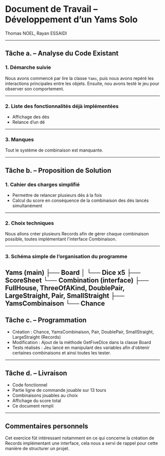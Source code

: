# Document de Travail – Développement d’un Yams Solo

Thomas NOEL, Rayan ESSAIDI

---

## Tâche a. – Analyse du Code Existant

### 1. Démarche suivie  

Nous avons commencé par lire la classe `Yams`, puis nous avons repéré les interactions principales entre les objets. Ensuite, nou avons testé le jeu pour observer son comportement.

---

### 2. Liste des fonctionnalités déjà implémentées

- Affichage des dés  
- Relance d’un dé  

---

### 3. Manques

Tout le système de combinaison est manquante.

---

## Tâche b. – Proposition de Solution

### 1. Cahier des charges simplifié
 
- Permettre de relancer plusieurs dés à la fois  
- Calcul du score en conséquence de la combinaison des dés lancés simultanément

---

### 2. Choix techniques

Nous allons créer plusieurs Records afin de gérer chaque combinaison possible, toutes implémentant l'interface Combinaison.

---

### 3. Schéma simple de l’organisation du programme

Yams (main)
 ├── Board
 │    └── Dice x5
 ├── ScoreSheet
 └── Combination (interface)
       ├── FullHouse, ThreeOfAKind, DoublePair, LargeStraight, Pair, SmallStraight
       ├── YamsCombinaison
       └── Chance
---

## Tâche c. – Programmation

- Création : Chance, YamsCombinaison, Pair, DoublePair, SmallStraight, LargeStraight (Records)
- Modification : Ajout de la méthode GetFiveDice dans la classe Board
- Tests réalisés : Jeu lancé en manipulant des variables afin d'obtenir certaines combinaisons et ainsi toutes les tester. 

---

## Tâche d. – Livraison

- Code fonctionnel  
- Partie ligne de commande jouable sur 13 tours  
- Combinaisons jouables au choix
- Affichage du score total  
- Ce document rempli  
---

## Commentaires personnels 

Cet exercice fût intéressant notamment en ce qui concerne la création de Records implémentant une interface, cela nous a servi de rappel pour cette manière de structurer un projet.
